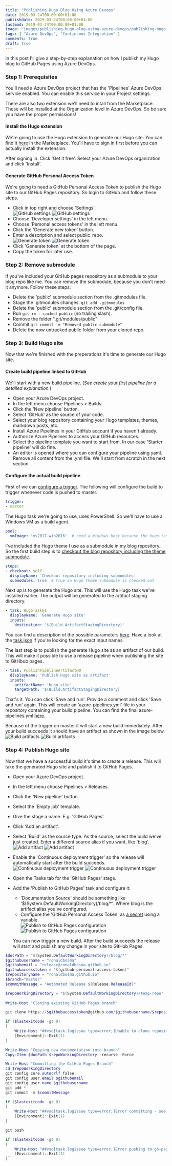 ```yaml
---
title: "Publishing Hugo Blog Using Azure Devops"
date: 2019-03-24T00:00:00+01:00
publishdate: 2019-03-24T00:00:00+01:00
lastmod: 2019-03-24T00:00:00+01:00
image: "images/publishing-hugo-blog-using-azure-devops/publishing-hugo-blog-using-azure-devops.jpg"
tags: [ "Azure DevOps", "Continuous Integration" ]
comments: true
draft: true
---
```


In this post I'll give a step-by-step explanation on how I publish my Hugo blog to GitHub Pages using Azure DevOps.

### Step 1: Prerequisites

You'll need a Azure DevOps project that has the 'Pipelines' Azure DevOps service enabled. You can enable this service in your Project settings.

There are also two extension we'll need to intall from the Marketplace. These will be installed at the Organization level in Azure DevOps. So be sure you have the proper permissions!

#### Install the Hugo extension

We're going to use the Hugo extension to generate our Hugo site. You can find it [here](https://marketplace.visualstudio.com/items?itemName=giuliovdev.hugo-extension) in the Marketplace. You'll have to sign in first before you can actually install the extension.

After signing in. Click 'Get it free'. Select your Azure DevOps organization and click 'Install'.

#### Generate GitHub Personal Access Token

We're going to need a GitHub Personal Access Token to publish the Hugo site to our GitHub Pages repository. So login to GitHub and follow these steps.

- Click in top right and choose 'Settings'.  
  ![GitHub settings](../../static/images/publishing-hugo-blog-using-azure-devops/access-token-settings.png)
  ![GitHub settings](../../../../../images/publishing-hugo-blog-using-azure-devops/access-token-settings.png)
- Choose 'Developer settings' in the left menu.
- Choose 'Personal access tokens' in the left menu.
- Click the 'Generate new token' button.
- Enter a description and select public_repo.  
 ![Generate token](../../static/images/publishing-hugo-blog-using-azure-devops/access-token-generate.png)
 ![Generate token](../../../../../images/publishing-hugo-blog-using-azure-devops/access-token-generate.png)
- Click 'Generate token' at the bottom of the page.
- Copy the token for later use.

### Step 2: Remove submodule

If you've included your GitHub pages repository as a submodule to your blog repo like me. You can remove the submodule, because you don't need it anymore.
Follow these steps:

- Delete the 'public' submodule section from the .gitmodules file.
- Stage the .gitmodules changes: `git add .gitmodules`
- Delete the 'public' submodule section from the .git/config file.
- Run `git rm --cached public` (no trailing slash).
- Remove the folder ".git/modules/public"
- Commit `git commit -m "Removed public submodule"`
- Delete the now untracked public folder from your cloned repo.

### Step 3: Build Hugo site

Now that we're finished with the preperations it's time to generate our Hugo site.

#### Create build pipeline linked to GitHub

We'll start with a new build pipeline. (_See [create your first pipeline](https://docs.microsoft.com/en-us/azure/devops/pipelines/get-started-yaml?view=azure-devops) for a detailed explanation._)

- Open your Azure DevOps project.
- In the left menu choose Pipelines > Builds.
- Click the 'New pipeline' button.
- Select 'GitHub' as the source of your code.
- Select your blog repository containing your Hugo templates, themes, markdown posts, etc.
- Install Azure Pipelines in your GitHub account if you haven't already.
- Authorize Azure Pipelines to access your GitHub resources.
- Select the pipeline template you want to start from. In our case 'Starter pipeline' will do fine.
- An editor is opened where you can configure your pipeline using yaml.  
  Remove all content from the .yml file. We'll start from scratch in the next section.

#### Configure the actual build pipeline

First of we can [configure a trigger](https://docs.microsoft.com/en-us/azure/devops/pipelines/yaml-schema?view=azure-devops&tabs=schema#trigger). The following will configure the build to trigger whenever code is pushed to master.

```yaml
trigger:
- master
```

The Hugo task we're going to use, uses PowerShell. So we'll have to use a Windows VM as a build agent.

```yaml
pool:
  vmImage: 'vs2017-win2016'  # need a Windows host because the Hugo task uses PowerShell
```

I've included the Hugo theme I use as a submodule in my blog repository. So the first build step is to [checkout the blog repository including the theme submodule](https://docs.microsoft.com/en-us/azure/devops/pipelines/yaml-schema?view=azure-devops&tabs=schema#checkout).

```yaml
steps:
- checkout: self
  displayName: 'Checkout repository including submodules'
  submodules: true  # true so Hugo theme submodule is checked out
```

Next up is to generate the Hugo site. This will use the Hugo task we've installed earlier. The output will be generated to the artifact staging directory.  

```yaml
- task: HugoTask@1
  displayName: 'Generate Hugo site'
  inputs:
    destination: '$(Build.ArtifactStagingDirectory)'
```

You can find a description of the possible parameters [here](https://github.com/giuliov/hugo-vsts-extension/blob/master/README.md). Have a look at the [task.json](https://github.com/giuliov/hugo-vsts-extension/blob/master/hugo-task/task.json) if you're looking for the exact input names.

The last step is to publish the generate Hugo site as an artifact of our build. This will make it possible to use a release pipeline when publishing the site to GitHbub pages.

```yaml
- task: PublishPipelineArtifact@0
  displayName: 'Publish Hugo site as artifact'
  inputs:
    artifactName: 'hugo-site'
    targetPath: '$(Build.ArtifactStagingDirectory)'
```

That's it. You can click 'Save and run'. Provide a comment and click 'Save and run' again. This will create an 'azure-pipelines.yml' file in your repository containing your build pipeline. You can find the final azure-pipelines.yml [here](https://github.com/ronaldbosma/blog/blob/master/azure-pipelines.yml).

Because of the trigger on master it will start a new build immediately. After your build succeeds it should have an artifact as shown in the image below.
![Build artifacts](../../static/images/publishing-hugo-blog-using-azure-devops/hugo-site-artifacts.png)
![Build artifacts](../../../../../images/publishing-hugo-blog-using-azure-devops/hugo-site-artifacts.png)

### Step 4: Publish Hugo site

Now that we have a successful build it's time to create a release. This will take the generated Hugo site and publish it to GitHub Pages.

- Open your Azure DevOps project.
- In the left menu choose Pipelines > Releases.
- Click the 'New pipeline' button.
- Select the 'Empty job' template.
- Give the stage a name. E.g. 'GitHub Pages'.
- Click 'Add an artifact'.
- Select 'Build' as the source type. As the source, select the build we've just created. Enter a different source alias if you want, like 'blog'.  
  ![Add artifact](../../static/images/publishing-hugo-blog-using-azure-devops/release-add-an-artifact.png)
  ![Add artifact](../../../../../images/publishing-hugo-blog-using-azure-devops/release-add-an-artifact.png)
  
- Enable the 'Continuous deployment trigger' so the release will automatically start after the build succeeds.  
![Continuous deployment trigger](../../static/images/publishing-hugo-blog-using-azure-devops/release-continuous-deployment-trigger.png)
![Continuous deployment trigger](../../../../../images/publishing-hugo-blog-using-azure-devops/release-continuous-deployment-trigger.png)
- Open the Tasks tab for the 'GitHub Pages' stage.
- Add the 'Publish to GitHub Pages' task and configure it:
  - 'Documentation Source' should be something like '$(System.DefaultWorkingDirectory)/blog/*'. Where blog is the artifact alias you've configured.
  - Configure the 'GitHub Personal Access Token' as [a secret](https://docs.microsoft.com/en-us/azure/devops/pipelines/process/variables?view=azure-devops&tabs=yaml%2Cbatch#secret-variables) using a variable.  
  ![Publish to GitHub Pages configuration](../../static/images/publishing-hugo-blog-using-azure-devops/release-publish-to-github-pages.png)
  ![Publish to GitHub Pages configuration](../../../../../images/publishing-hugo-blog-using-azure-devops/release-publish-to-github-pages.png)

  You can now trigger a new build. After the build succeeds the release will start and publish any change in your site to GitHub Pages.


```powershell
$docPath = "$(System.DefaultWorkingDirectory)/blog/*"
$githubusername = "ronaldbosma"
$githubemail = "release@ronaldbosma.github.io"
$githubaccesstoken = "$(github-personal-access-token)"
$repositoryname = "ronaldbosma.github.io"
$branch="master"
$commitMessage = "Automated Release $(Release.ReleaseId)"

$repoWorkingDirectory = "$(System.DefaultWorkingDirectory)/temp-repo"
    
Write-Host "Cloning existing GitHub Pages branch"

git clone https://$githubaccesstoken@github.com/$githubusername/$repositoryname.git --branch=$branch $repoWorkingDirectory --quiet

if ($lastexitcode -gt 0)
{
	Write-Host "##vso[task.logissue type=error;]Unable to clone repository - check username, access token and repository name. Error code $lastexitcode"
	[Environment]::Exit(1)
}

Write-Host "Copying new documentation into branch"
Copy-Item $docPath $repoWorkingDirectory -recurse -Force

Write-Host "Committing the GitHub Pages Branch"
cd $repoWorkingDirectory
git config core.autocrlf false
git config user.email $githubemail
git config user.name $githubusername
git add *
git commit -m $commitMessage

if ($lastexitcode -gt 0)
{
	Write-Host "##vso[task.logissue type=error;]Error committing - see earlier log, error code $lastexitcode"
	[Environment]::Exit(1)
}

git push

if ($lastexitcode -gt 0)
{
	Write-Host "##vso[task.logissue type=error;]Error pushing to gh-pages branch, probably an incorrect Personal Access Token, error code $lastexitcode"
	[Environment]::Exit(1)
}```